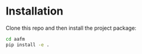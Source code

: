 # Installation

Clone this repo and then install the project package:

```bash
cd aafm
pip install -e .
```